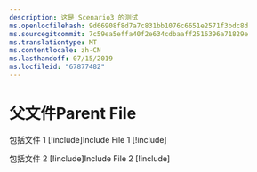 ```yaml
---
description: 这是 Scenario3 的测试
ms.openlocfilehash: 9d66908f8d7a7c831bb1076c6651e2571f3bdc8d
ms.sourcegitcommit: 7c59ea5effa40f2e634cdbaaff2516396a71829e
ms.translationtype: MT
ms.contentlocale: zh-CN
ms.lasthandoff: 07/15/2019
ms.locfileid: "67877482"
---
```

# <a name="parent-file"></a><span data-ttu-id="b0468-102">父文件</span><span class="sxs-lookup"><span data-stu-id="b0468-102">Parent File</span></span>

<span data-ttu-id="b0468-103">包括文件 1 [!include[](./includes/Scenario3_includeFile1.md)]</span><span class="sxs-lookup"><span data-stu-id="b0468-103">Include File 1 [!include[](./includes/Scenario3_includeFile1.md)]</span></span>

<span data-ttu-id="b0468-104">包括文件 2 [!include[](./includes/Scenario3_includeFile2.md)]</span><span class="sxs-lookup"><span data-stu-id="b0468-104">Include File 2 [!include[](./includes/Scenario3_includeFile2.md)]</span></span>
